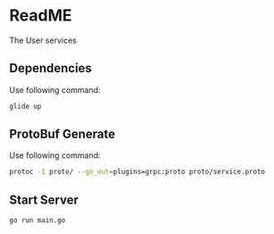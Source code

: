 # ReadME

The User services

## Dependencies

Use following command:

```sh
glide up
```

## ProtoBuf Generate

Use following command:

```sh
protoc -I proto/ --go_out=plugins=grpc:proto proto/service.proto
```

## Start Server

```sh
go run main.go
```
